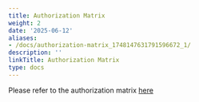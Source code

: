 ```yaml
---
title: Authorization Matrix
weight: 2
date: '2025-06-12'
aliases:
- /docs/authorization-matrix_1748147631791596672_1/
description: ''
linkTitle: Authorization Matrix
type: docs
---
```


Please refer to the authorization matrix [here](https://internal.gitlab.com/handbook/company/authorization-matrix/)
